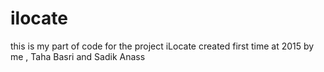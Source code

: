 # ilocate
this is my part of code for the project iLocate created first time at 2015 by me , Taha Basri and Sadik Anass
